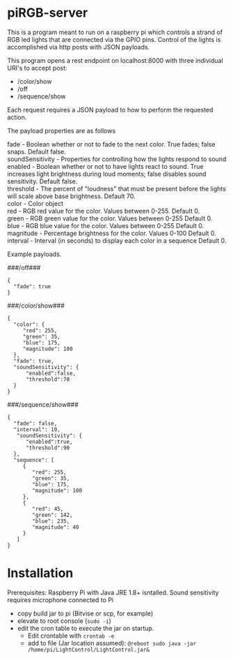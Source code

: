 # piRGB-server
This is a program meant to run on a raspberry pi which controls a strand of RGB led lights that are connected via the GPIO pins. Control of the lights is accomplished via http posts with JSON payloads. 

This program opens a rest endpoint on localhost:8000 with three individual URI's to accept post:
 * /color/show
 * /off
 * /sequence/show
 
Each request requires a JSON payload to how to perform the requested action. 

The payload properties are as follows

fade - Boolean whether or not to fade to the next color. True fades; false snaps. Default false.<br>
soundSensitivity - Properties for controlling how the lights respond to sound <br>
enabled - Boolean whether or not to have lights react to sound. True increases light brightness during loud moments; false disables sound sensitivity. Default false.<br>
threshold - The percent of "loudness" that must be present before the lights will scale above base brightness. Default 70.<br>
color - Color object <br>
red - RGB red value for the color. Values between 0-255. Default 0.<br>
green - RGB green value for the color. Values between 0-255 Default 0.<br> 
blue - RGB blue value for the color. Values between 0-255 Default 0.<br>
magnitude - Percentage brightness for the color. Values 0-100 Default 0.<br>
interval - Interval (in seconds) to display each color in a sequence Default 0.<br>


Example payloads.

###/off###
```
{
  "fade": true
}
```
###/color/show###
```
{
  "color": {
     "red": 255,
     "green": 35,
     "blue": 175,
     "magnitude": 100
  },
  "fade": true,
  "soundSensitivity": {
  	  "enabled":false,
  	  "threshold":70
  }
}
```

###/sequence/show###
```
{
  "fade": false,
  "interval": 10,
   "soundSensitivity": {
  	  "enabled":true,
  	  "threshold":90
  },
  "sequence": [
     {
        "red": 255,
        "green": 35,
        "blue": 175,
        "magnitude": 100
     },
     {
        "red": 45,
        "green": 142,
        "blue": 235,
        "magnitude": 40
     }
   ]
}
```

# Installation
Prerequisites: Raspberry Pi with Java JRE 1.8+ isntalled. Sound sensitivity requires microphone connected to Pi

* copy build jar to pi (Bitvise or scp, for example) 
* elevate to root console (```sudo -i```) 
* edit the cron table to execute the jar on startup. 
  * Edit crontable with ``` crontab -e ``` 
  * add to file (Jar location assumed): ```@reboot sudo java -jar /home/pi/LightControl/LightControl.jar&```
